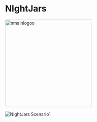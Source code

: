 # NIghtJars

<img width="282" alt="nmainlogoo" src="https://user-images.githubusercontent.com/72887609/233772989-b9b13336-3901-4e0e-847c-467886e349bd.png">

![NightJars Scenario1](https://user-images.githubusercontent.com/72887609/233773031-73800fd2-a44c-4329-8beb-fd2585024dfe.png)
